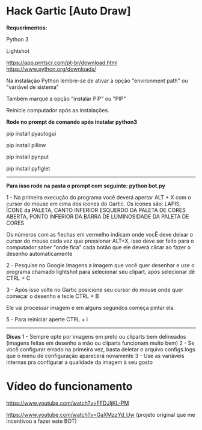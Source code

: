 
# Hack Gartic [Auto Draw]

**Requerimentos:**


Python 3

Lightshot

https://app.prntscr.com/pt-br/download.html
https://www.python.org/downloads/

Na instalação Python lembre-se de ativar a opção "environment path" ou "variável de sistema" 

Também marque a opção "instalar PIP" ou "PIP"

Reinicie computador após as instalações.

**Rode no prompt de comando após instalar python3**


pip install pyautogui

pip install pillow

pip install pynput


pip install pyfiglet
____

**Para isso rode na pasta o prompt com seguinte: python bot.py**

1 - Na primeira execução do programa você deverá apertar ALT + X  com o cursor do mouse em cima dos ícones do Gartic. Os ícones são: LAPIS, ÍCONE da PALETA, CANTO INFERIOR ESQUERDO DA PALETA DE CORES ABERTA, PONTO INFERIOR DA BARRA DE LUMINOSIDADE DA PALETA DE CORES


Os números com as flechas em vermelho indicam onde vocÊ deve deixar o cursor do mouse cada vez que pressionar ALT+X, isso deve ser feito para o computador saber "onde fica" cada botão que ele deverá clicar ao fazer o desenho automaticamente



2 - Pesquise no Google Imagens a imagem que você quer desenhar e use o programa chamado lightshot para selecionar seu clipart, após selecionar dê CTRL + C


3 - Após isso volte no Gartic posicione seu cursor do mouse onde quer começar o desenho e tecle CTRL + B


Ele vai processar imagem e em alguns segundos começa pintar ela. 


5 - Para reiniciar aperte CTRL + i


___

**Dicas**
1 - Sempre opte por imagens em preto ou cliparts bem delineados (imagens feitas em desenho a mão ou cliparts funcionam muito bem)
2 - Se você configurar errado na primeira vez, basta deletar o arquivo configs.logs que o menu de configuração aparecerá novamente
3 - Use as variáveis internas pra configurar a qualidade da imagem à seu gosto



# Vídeo do funcionamento

https://www.youtube.com/watch?v=FFDJIjKL-PM

https://www.youtube.com/watch?v=GaXMzzYd_Uw (projeto original que me incentivou a fazer este BOT)
